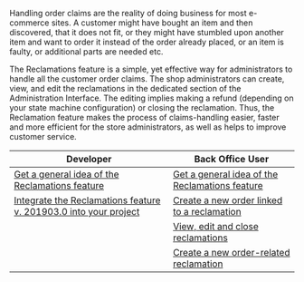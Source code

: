 Handling order claims are the reality of doing business for most e-commerce sites. A customer might have bought an item and then discovered, that it does not fit, or they might have stumbled upon another item and want to order it instead of the order already placed, or an item is faulty, or additional parts are needed etc.

The Reclamations feature is a simple, yet effective way for administrators to handle all the customer order claims. The shop administrators can create, view, and edit the reclamations in the dedicated section of the Administration Interface. The editing implies making a refund (depending on your state machine configuration) or closing the reclamation. Thus, the Reclamation feature makes the process of claims-handling easier, faster and more efficient for the store administrators, as well as helps to improve customer service.

| Developer | Back Office User |
| --- |--- |
| [Get a general idea of the Reclamations feature](https://documentation.spryker.com/v2/docs/reclamations-feature-overview-201903)| [Get a general idea of the Reclamations feature](https://documentation.spryker.com/v2/docs/reclamations-feature-overview-201903) |
| [Integrate the Reclamations feature v. 201903.0 into your project](https://documentation.spryker.com/v2/docs/reclamations-feature-integration-201903) | [Create a new order linked to a reclamation](https://documentation.spryker.com/v4/docs/managing-reclamations) |
|| [View, edit and close reclamations](https://documentation.spryker.com/v4/docs/managing-reclamations) |
|| [Create a new order-related reclamation](https://documentation.spryker.com/v4/docs/managing-orders#claiming-orders) |